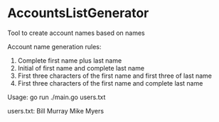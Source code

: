 # AccountsListGenerator
 Tool to create account names based on names

Account name generation rules:
 1. Complete first name plus last name
 2. Initial of first name and complete last name
 3. First three characters of the first name and first three of last name
 4. First three characters of the first name and complete last name
 
 Usage: go run ./main.go users.txt
 
 users.txt:
 Bill Murray
 Mike Myers
